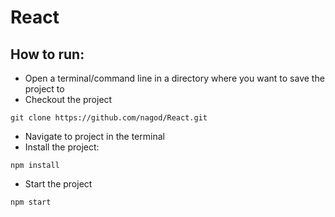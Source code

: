 # React

## How to run:
- Open a terminal/command line in a directory where you want to save the project to
- Checkout the project

```
git clone https://github.com/nagod/React.git

```

- Navigate to project in the terminal
- Install the project:

```
npm install
```

- Start the project 

```
npm start
```
